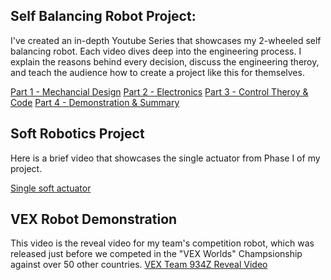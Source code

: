 ## Self Balancing Robot Project:

I've created an in-depth Youtube Series that showcases my 2-wheeled self balancing robot. Each video dives deep into the engineering process. I explain the reasons behind every decision, discuss the engineering theroy, and teach the audience how to create a project like this for themselves. 

[Part 1 - Mechancial Design](https://youtu.be/M7D-TyRbdDE)
[Part 2 - Electronics](https://youtu.be/lMUIi5SMWUk)
[Part 3 - Control Theroy & Code](https://youtu.be/BPNc3-46LlU)
[Part 4 - Demonstration & Summary](https://youtu.be/PNKXGorAnBg)

## Soft Robotics Project

Here is a brief video that showcases the single actuator from Phase I of my project. 

[Single soft actuator](https://youtu.be/M8f4WjTySG0)

## VEX Robot Demonstration

This video is the reveal video for my team's competition robot, which was released just before we competed in the "VEX Worlds" Champsionship against over 50 other countries. 
[VEX Team 934Z Reveal Video](https://youtu.be/FwU0mx70mjg)
